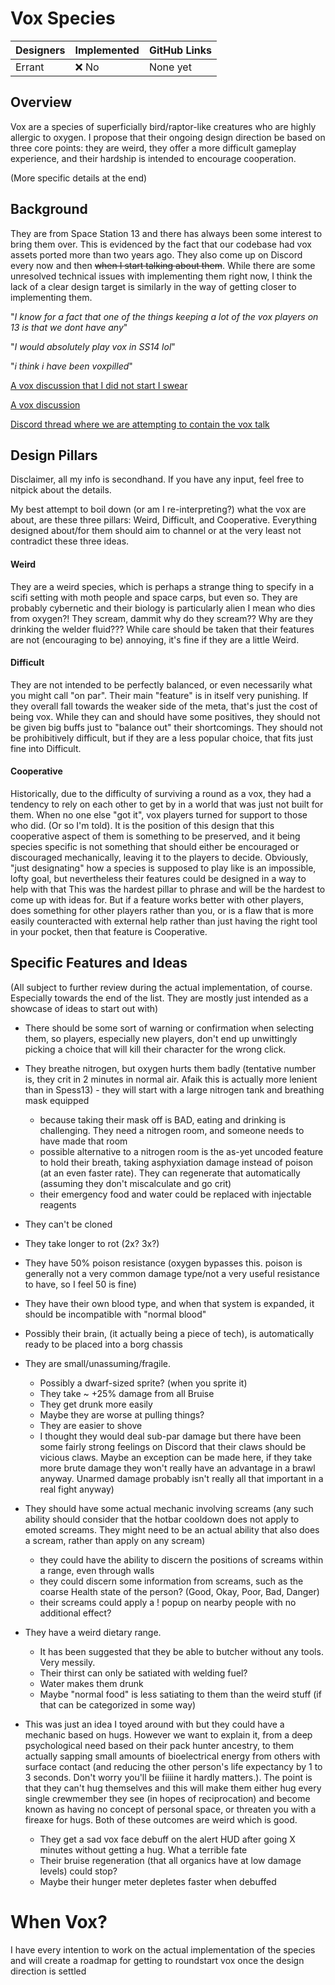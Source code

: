 # Vox Species

| Designers | Implemented | GitHub Links |
|---|---|---|
| Errant |  :x: No | None yet |

## Overview

Vox are a species of superficially bird/raptor-like creatures who are highly allergic to oxygen.
I propose that their ongoing design direction be based on three core points: they are weird, they offer a more difficult gameplay experience, and their hardship is intended to encourage cooperation.

(More specific details at the end)


## Background

They are from Space Station 13 and there has always been some interest to bring them over. This is evidenced by the fact that our codebase had vox assets ported more than two years ago. They also come up on Discord every now and then ~~when I start talking about them~~. While there are some unresolved technical issues with implementing them right now, I think the lack of a clear design target is similarly in the way of getting closer to implementing them.

"*I know for a fact that one of the things keeping a lot of the vox players on 13 is that we dont have any*"

"*I would absolutely play vox in SS14 lol*"

"*i think i have been voxpilled*"

[A vox discussion that I did not start I swear ](https://discord.com/channels/310555209753690112/310555209753690112/1200361375856332830)

[A vox discussion](https://discord.com/channels/310555209753690112/310555209753690112/1200411180779438081)

[Discord thread where we are attempting to contain the vox talk](https://discord.com/channels/310555209753690112/1200498334587179018)


## Design Pillars

Disclaimer, all my info is secondhand. If you have any input, feel free to nitpick about the details.

My best attempt to boil down (or am I re-interpreting?) what the vox are about, are these three pillars: Weird, Difficult, and Cooperative.
Everything designed about/for them should aim to channel or at the very least not contradict these three ideas.


#### Weird
They are a weird species, which is perhaps a strange thing to specify in a scifi setting with moth people and space carps, but even so. They are probably cybernetic and their biology is particularly alien I mean who dies from oxygen?! They scream, dammit why do they scream?? Why are they drinking the welder fluid??? While care should be taken that their features are not (encouraging to be) annoying, it's fine if they are a little Weird.

#### Difficult
They are not intended to be perfectly balanced, or even necessarily what you might call "on par". Their main "feature" is in itself very punishing. If they overall fall towards the weaker side of the meta, that's just the cost of being vox. While they can and should have some positives, they should not be given big buffs just to "balance out" their shortcomings. They should not be prohibitively difficult, but if they are a less popular choice, that fits just fine into Difficult.

#### Cooperative
Historically, due to the difficulty of surviving a round as a vox, they had a tendency to rely on each other to get by in a world that was just not built for them. When no one else "got it", vox players turned for support to those who did. (Or so I'm told). It is the position of this design that this cooperative aspect of them is something to be preserved, and it being species specific is not something that should either be encouraged or discouraged mechanically, leaving it to the players to decide.
Obviously, "just designating" how a species is supposed to play like is an impossible, lofty goal, but nevertheless their features could be designed in a way to help with that
This was the hardest pillar to phrase and will be the hardest to come up with ideas for. But if a feature works better with other players, does something for other players rather than you, or is a flaw that is more easily counteracted with external help rather than just having the right tool in your pocket, then that feature is Cooperative.


## Specific Features and Ideas 
(All subject to further review during the actual implementation, of course. Especially towards the end of the list. They are mostly just intended as a showcase of ideas to start out with)

  - There should be some sort of warning or confirmation when selecting them, so players, especially new players, don't end up unwittingly picking a choice that will kill their character for the wrong click. 

  - They breathe nitrogen, but oxygen hurts them badly (tentative number is, they crit in 2 minutes in normal air. Afaik this is actually more lenient than in Spess13)  - they will start with a large nitrogen tank and breathing mask equipped
    - because taking their mask off is BAD, eating and drinking is challenging. They need a nitrogen room, and someone needs to have made that room
    - possible alternative to a nitrogen room is the as-yet uncoded feature to hold their breath, taking asphyxiation damage instead of poison (at an even faster rate). They can regenerate that automatically (assuming they don't miscalculate and go crit)
    - their emergency food and water could be replaced with injectable reagents
  
 - They can't be cloned
 - They take longer to rot (2x? 3x?)
 - They have 50% poison resistance (oxygen bypasses this. poison is generally not a very common damage type/not a very useful resistance to have, so I feel 50 is fine)
 
 - They have their own blood type, and when that system is expanded, it should be incompatible with "normal blood"
 - Possibly their brain, (it actually being a piece of tech), is automatically ready to be placed into a borg chassis

  - They are small/unassuming/fragile.
    - Possibly a dwarf-sized sprite? (when you sprite it)
    - They take ~ +25% damage from all Bruise
    - They get drunk more easily
    - Maybe they are worse at pulling things?
    - They are easier to shove
    - I thought they would deal sub-par damage but there have been some fairly strong feelings on Discord that their claws should be vicious claws. Maybe an exception can be made here, if they take more brute damage they won't really have an advantage in a brawl anyway. Unarmed damage probably isn't really all that important in a real fight anyway)
  
- They should have some actual mechanic involving screams (any such ability should consider that the hotbar cooldown does not apply to emoted screams. They might need to be an actual ability that also does a scream, rather than apply on any scream)
  - they could have the ability to discern the positions of screams within a range, even through walls
  - they could discern some information from screams, such as the coarse Health state of the person? (Good, Okay, Poor, Bad, Danger)
  - their screams could apply a ! popup on nearby people with no additional effect?

- They have a weird dietary range.
  - It has been suggested that they be able to butcher without any tools. Very messily.
  - Their thirst can only be satiated with welding fuel?
  - Water makes them drunk
  - Maybe "normal food" is less satiating to them than the weird stuff (if that can be categorized in some way)
  
- This was just an idea I toyed around with but they could have a mechanic based on hugs. However we want to explain it, from a deep psychological need based on their pack hunter ancestry, to them actually sapping small amounts of bioelectrical energy from others with surface contact (and reducing the other person's life expectancy by 1 to 3 seconds. Don't worry you'll be fiiiine it hardly matters.). The point is that they can't hug themselves and this will make them either hug every single crewmember they see (in hopes of reciprocation) and become known as having no concept of personal space, or threaten you with a fireaxe for hugs. Both of these outcomes are weird which is good.
  - They get a sad vox face debuff on the alert HUD after going X minutes without getting a hug. What a terrible fate 
  - Their bruise regeneration (that all organics have at low damage levels) could stop?
  - Maybe their hunger meter depletes faster when debuffed

# When Vox?
I have every intention to work on the actual implementation of the species and will create a roadmap for getting to roundstart vox once the design direction is settled

